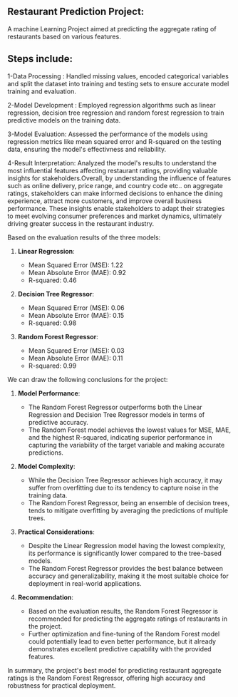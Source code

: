 ## Restaurant Prediction Project:
A machine Learning Project aimed at predicting the aggregate rating of restaurants based on various features.
## Steps include:
1-Data Processing : Handled missing values, encoded categorical variables and split the dataset into training and testing sets to ensure accurate model training and evaluation.

2-Model Development : Employed regression algorithms such as linear regression, decision tree regression and random forest regression to train predictive models on the training data.

3-Model Evaluation: Assessed the performance of the models using regression metrics like mean squared error and R-squared on the testing data, ensuring the model's effectivness and reliability.

4-Result Interpretation: Analyzed the model's results to understand the most influential features affecting restaurant ratings, providing valuable insights for stakeholders.Overall, by understanding the influence of features such as online delivery, price range, and country code etc.. on aggregate ratings, stakeholders can make informed decisions to enhance the dining experience, attract more customers, and improve overall business performance. These insights enable stakeholders to adapt their strategies to meet evolving consumer preferences and market dynamics, ultimately driving greater success in the restaurant industry.

Based on the evaluation results of the three models:

1. **Linear Regression**:
   - Mean Squared Error (MSE): 1.22
   - Mean Absolute Error (MAE): 0.92
   - R-squared: 0.46
   
2. **Decision Tree Regressor**:
   - Mean Squared Error (MSE): 0.06
   - Mean Absolute Error (MAE): 0.15
   - R-squared: 0.98

3. **Random Forest Regressor**:
   - Mean Squared Error (MSE): 0.03
   - Mean Absolute Error (MAE): 0.11
   - R-squared: 0.99

We can draw the following conclusions for the project:

1. **Model Performance**:
   - The Random Forest Regressor outperforms both the Linear Regression and Decision Tree Regressor models in terms of predictive accuracy.
   - The Random Forest model achieves the lowest values for MSE, MAE, and the highest R-squared, indicating superior performance in capturing the variability of the target variable and making accurate predictions.

2. **Model Complexity**:
   - While the Decision Tree Regressor achieves high accuracy, it may suffer from overfitting due to its tendency to capture noise in the training data. 
   - The Random Forest Regressor, being an ensemble of decision trees, tends to mitigate overfitting by averaging the predictions of multiple trees.

3. **Practical Considerations**:
   - Despite the Linear Regression model having the lowest complexity, its performance is significantly lower compared to the tree-based models.
   - The Random Forest Regressor provides the best balance between accuracy and generalizability, making it the most suitable choice for deployment in real-world applications.

4. **Recommendation**:
   - Based on the evaluation results, the Random Forest Regressor is recommended for predicting the aggregate ratings of restaurants in the project.
   - Further optimization and fine-tuning of the Random Forest model could potentially lead to even better performance, but it already demonstrates excellent predictive capability with the provided features.

In summary, the project's best model for predicting restaurant aggregate ratings is the Random Forest Regressor, offering high accuracy and robustness for practical deployment.

